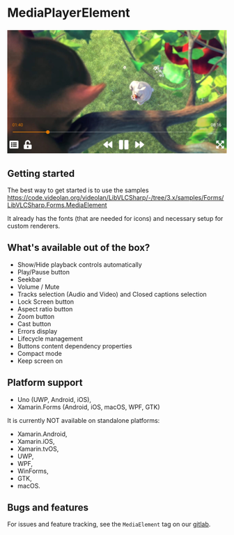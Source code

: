 # MediaPlayerElement

<h3 align="center">
  <img src="/src/assets/media-element.jpg"/>
</h3>



## Getting started

The best way to get started is to use the samples https://code.videolan.org/videolan/LibVLCSharp/-/tree/3.x/samples/Forms/LibVLCSharp.Forms.MediaElement

It already has the fonts (that are needed for icons) and necessary setup for custom renderers.

## What's available out of the box?

- Show/Hide playback controls automatically
- Play/Pause button
- Seekbar
- Volume / Mute
- Tracks selection (Audio and Video) and Closed captions selection
- Lock Screen button
- Aspect ratio button
- Zoom button
- Cast button
- Errors display
- Lifecycle management
- Buttons content dependency properties
- Compact mode
- Keep screen on

## Platform support

- Uno (UWP, Android, iOS),
- Xamarin.Forms (Android, iOS, macOS, WPF, GTK)

It is currently NOT available on standalone platforms:

- Xamarin.Android,
- Xamarin.iOS,
- Xamarin.tvOS,
- UWP,
- WPF,
- WinForms,
- GTK,
- macOS.

## Bugs and features
For issues and feature tracking, see the `MediaElement` tag on our [gitlab](https://code.videolan.org/videolan/LibVLCSharp/issues?label_name%5B%5D=MediaElement).
